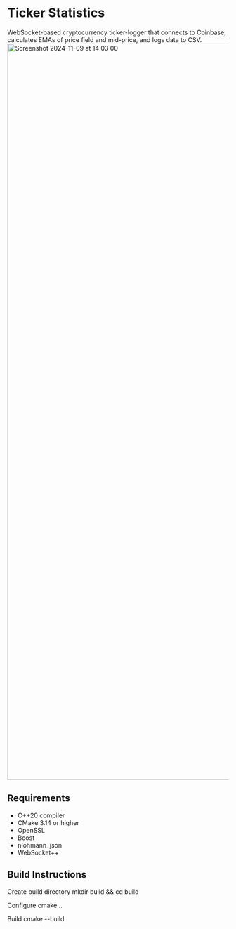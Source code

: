 # Ticker Statistics

WebSocket-based cryptocurrency ticker-logger that connects to Coinbase, calculates EMAs of price field and mid-price, and logs data to CSV.
<img width="1678" alt="Screenshot 2024-11-09 at 14 03 00" src="https://github.com/user-attachments/assets/9a852464-9c63-4e8c-b565-3c835f2c99c7">

## Requirements

- C++20 compiler
- CMake 3.14 or higher
- OpenSSL
- Boost
- nlohmann_json
- WebSocket++

## Build Instructions


Create build directory
mkdir build && cd build

Configure
cmake ..

Build
cmake --build .

